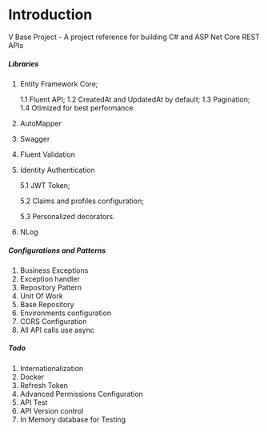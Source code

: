 # Introduction 
V Base Project - A project reference for building C# and ASP Net Core REST APIs

##### Libraries

1.	Entity Framework Core;

	1.1	Fluent API;
	1.2	CreatedAt and UpdatedAt by default;
	1.3 Pagination;
	1.4 Otimized for best performance.

2.  AutoMapper
3.  Swagger
4.  Fluent Validation
5.  Identity Authentication

	5.1	JWT Token;

	5.2 Claims and profiles configuration;

	5.3	Personalized decorators.

6.	NLog

##### Configurations and Patterns

1.  Business Exceptions
2.  Exception handler
3.  Repository Pattern
4.  Unit Of Work
5.  Base Repository
6.  Environments configuration
7.	CORS Configuration
8.	All API calls use async

##### Todo 
1.  Internationalization
2.  Docker
3.  Refresh Token
4.	Advanced Permissions Configuration
5.	API Test
6.	API Version control
7.	In Memory database for Testing

